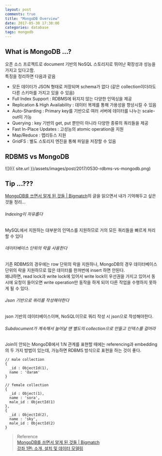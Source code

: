 ```yaml
---
layout: post
comments: true
title: "MongoDB Overview"
date: 2017-05-30 17:30:00
categories: database
tags: mongodb
---
```


## What is MongoDB …?
오픈 소스 프로젝트로 document 기반의 NoSQL 스토리지로 뛰어난 확장성과 성능을  가지고 있다고함.   
특징을 정리하면 다음과 같음
    
* 모든 데이터가 JSON 형태로 저장되며 schema가 없다
(같은 collection이더라도 다른 스키마를 가지고 있을 수 있음)
* Full Index Support : RDBMS에 뒤지지 않는 다양한 인덱싱을 제공
* Replication & High Availability : 데이터 복제를 통해 가용성을 향상시킬 수 있음
* Auto-Sharding : Primary key를 기반으로 여러 서버에 데이터를 나누는 scale-out이 가능
* Querying : key 기반의 get, put 뿐만이 아니라 다양한 종류의 쿼리들을 제공
* Fast In-Place Updates : 고성능의 atomic operation을 지원
* Map/Reduce : 맵리듀스 지원
* GridFS : 별도 스토리지 엔진을 통해 파일을 저장할 수 있음
    
## RDBMS vs MongoDB
![]({{ site.url }}/assets/images/post/2017/0530-rdbms-vs-mongodb.png)

## Tip …???
 [MongoDB를 쓰면서 알게 된 것들 | Bigmatch](http://bigmatch.i-um.net/2013/12/mongodb%EB%A5%BC-%EC%93%B0%EB%A9%B4%EC%84%9C-%EC%95%8C%EA%B2%8C-%EB%90%9C-%EA%B2%83%EB%93%A4/)의 글을 읽으면서 내가 기억해두고 싶은 것들 정리…   

###### Indexing이 자유롭다
MySQL에서 지원하는 대부분의 인덱스를 지원하므로 거의 모든 쿼리들을 빠르게 처리할 수 있다

###### 데이터베이스 단위의 락을 사용한다
기존 RDBMS의 경우에는 row 단위의 락을 지원하나, MongoDB의 경우 데이터베이스 단위의 락을 지원하므로 많은 데이터를 한꺼번에 insert 하면 안된다.   
왜냐하면, read lock과 write lock에 있어서 write lock이 우선권을 가지고 있어서 동시에 요청이 들어오면 write operation만 동작을 하게 되어 다른 작업을 수행하지 못하게 될 수 있다.

###### Json 기반으로 쿼리를 작성해야한다
json 기반의 데이터베이스이며, NoSQL이므로 쿼리 작성 시 json으로 작성해야한다.

###### Subdocument가 계속해서 늘어날 땐 별도의 collection으로 만들고 인덱스를 걸어라
Join이 안되는 MongoDB에서 1:N 관계를 표현할 때에는 referencing과 embedding의 두 가지 방법이 있는데, 가능하면 RDBMS 방식으로 표현을 하는 것이 좋다.
```
// male collection
{
  _id : ObjectId(1),
  name : 'daram'
}
 
// female collection
{
  _id : Object(1),
  name : 'sora',
  male_id : ObjectId(1)
},
{ 
  _id : ObjectId(2),
  name : 'sky',
  male_id : ObjectId(2)
}
```   



> Reference     
> [MongoDB를 쓰면서 알게 된 것들 | Bigmatch](http://bigmatch.i-um.net/2013/12/mongodb%EB%A5%BC-%EC%93%B0%EB%A9%B4%EC%84%9C-%EC%95%8C%EA%B2%8C-%EB%90%9C-%EA%B2%83%EB%93%A4/)  
> [강좌 1편: 소개, 설치 및 데이터 모델링](https://velopert.com/436)  
